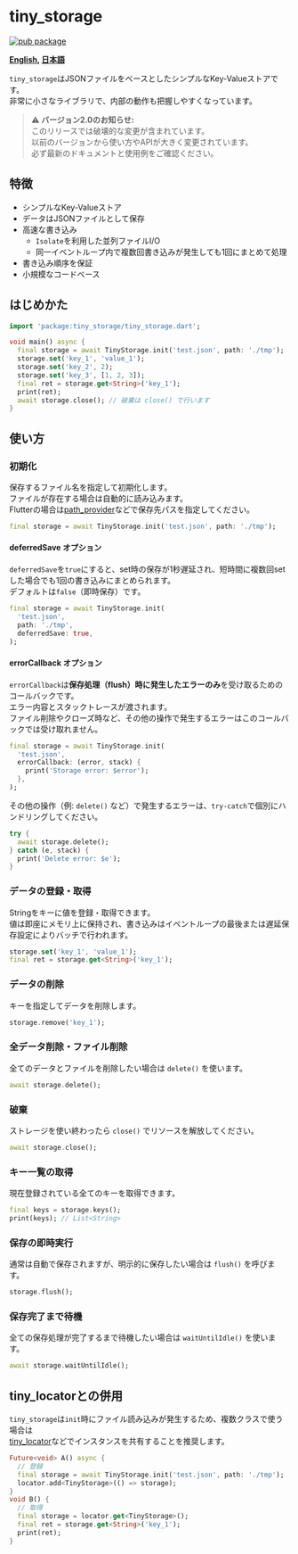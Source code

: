 # tiny_storage

[![pub package](https://img.shields.io/pub/v/tiny_storage.svg)](https://pub.dartlang.org/packages/tiny_storage)

**[English](https://github.com/zuvola/tiny_storage/blob/master/README.md), [日本語](https://github.com/zuvola/tiny_storage/blob/master/README_jp.md)**

`tiny_storage`はJSONファイルをベースとしたシンプルなKey-Valueストアです。  
非常に小さなライブラリで、内部の動作も把握しやすくなっています。

> **⚠️ バージョン2.0のお知らせ:**  
> このリリースでは破壊的な変更が含まれています。  
> 以前のバージョンから使い方やAPIが大きく変更されています。  
> 必ず最新のドキュメントと使用例をご確認ください。

## 特徴

- シンプルなKey-Valueストア
- データはJSONファイルとして保存
- 高速な書き込み
  - `Isolate`を利用した並列ファイルI/O
  - 同一イベントループ内で複数回書き込みが発生しても1回にまとめて処理
- 書き込み順序を保証
- 小規模なコードベース

## はじめかた

```dart
import 'package:tiny_storage/tiny_storage.dart';

void main() async {
  final storage = await TinyStorage.init('test.json', path: './tmp');
  storage.set('key_1', 'value_1');
  storage.set('key_2', 2);
  storage.set('key_3', [1, 2, 3]);
  final ret = storage.get<String>('key_1');
  print(ret);
  await storage.close(); // 破棄は close() で行います
}
```

## 使い方

### 初期化

保存するファイル名を指定して初期化します。  
ファイルが存在する場合は自動的に読み込みます。  
Flutterの場合は[path_provider](https://pub.dev/packages/path_provider)などで保存先パスを指定してください。

```dart
final storage = await TinyStorage.init('test.json', path: './tmp');
```

#### deferredSave オプション

`deferredSave`を`true`にすると、set時の保存が1秒遅延され、短時間に複数回setした場合でも1回の書き込みにまとめられます。  
デフォルトは`false`（即時保存）です。

```dart
final storage = await TinyStorage.init(
  'test.json',
  path: './tmp',
  deferredSave: true,
);
```

#### errorCallback オプション

`errorCallback`は**保存処理（flush）時に発生したエラーのみ**を受け取るためのコールバックです。  
エラー内容とスタックトレースが渡されます。  
ファイル削除やクローズ時など、その他の操作で発生するエラーはこのコールバックでは受け取れません。

```dart
final storage = await TinyStorage.init(
  'test.json',
  errorCallback: (error, stack) {
    print('Storage error: $error');
  },
);
```

その他の操作（例: `delete()` など）で発生するエラーは、`try-catch`で個別にハンドリングしてください。

```dart
try {
  await storage.delete();
} catch (e, stack) {
  print('Delete error: $e');
}
```

### データの登録・取得

Stringをキーに値を登録・取得できます。  
値は即座にメモリ上に保持され、書き込みはイベントループの最後または遅延保存設定によりバッチで行われます。

```dart
storage.set('key_1', 'value_1');
final ret = storage.get<String>('key_1');
```

### データの削除

キーを指定してデータを削除します。

```dart
storage.remove('key_1');
```

### 全データ削除・ファイル削除

全てのデータとファイルを削除したい場合は `delete()` を使います。

```dart
await storage.delete();
```

### 破棄

ストレージを使い終わったら `close()` でリソースを解放してください。

```dart
await storage.close();
```

### キー一覧の取得

現在登録されている全てのキーを取得できます。

```dart
final keys = storage.keys();
print(keys); // List<String>
```

### 保存の即時実行

通常は自動で保存されますが、明示的に保存したい場合は `flush()` を呼びます。

```dart
storage.flush();
```

### 保存完了まで待機

全ての保存処理が完了するまで待機したい場合は `waitUntilIdle()` を使います。

```dart
await storage.waitUntilIdle();
```

## tiny_locatorとの併用

`tiny_storage`は`init`時にファイル読み込みが発生するため、複数クラスで使う場合は  
[tiny_locator](https://pub.dartlang.org/packages/tiny_locator)などでインスタンスを共有することを推奨します。

```dart
Future<void> A() async {
  // 登録
  final storage = await TinyStorage.init('test.json', path: './tmp');
  locator.add<TinyStorage>(() => storage);
}
void B() {
  // 取得
  final storage = locator.get<TinyStorage>();
  final ret = storage.get<String>('key_1');
  print(ret);
}
```
